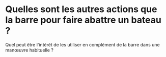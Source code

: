 # Quelles sont les autres actions que la barre pour faire abattre un bateau ?

Quel peut être l'intérêt de les utiliser en complément de la barre dans une manœuvre habituelle ?
